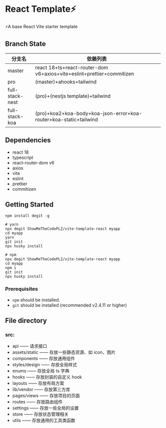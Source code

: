 # React Template⚡️

⚡️A base React Vite starter template

## Branch State

| 分支名          | 依赖列表                                                              |
| --------------- | --------------------------------------------------------------------- |
| master          | react 18+ts+react-router-dom v6+axios+vite+eslint+prettier+commitizen |
| pro             | (master)+ahooks+tailwind                                              |
| full-stack-nest | (pro)+(nestjs template)+tailwind                                      |
| full-stack-koa  | (pro)+koa2+koa-body+koa-json-error+koa-router+koa-static+tailwind     |

## Dependencies

- react 18
- typescript
- react-router-dom v6
- axios
- vite
- eslint
- prettier
- commitizen

## Getting Started

```shell
npm install degit -g

# yarn
npx degit ShowMeTheCodePLZ/vite-template-react myapp
cd myapp
yarn
git init
npx husky install

# npm
npx degit ShowMeTheCodePLZ/vite-template-react myapp
cd myapp
npm i
git init
npx husky install

```

### Prerequisites

- `npm` should be installed.
- `git` should be installed (recommended v2.4.11 or higher)

## File directory

### src:

- api —— 请求接口
- assets/static —— 存放一些静态资源、如 icon、图片
- components —— 存放通用组件
- styles/design —— 存放全局样式
- enums —— 存放全局 ts 字典
- hooks —— 存放封装的自定义 hook
- layouts —— 存放布局方案
- lib/vendor —— 存放第三方库
- pages/views —— 存放项目的页面
- routes —— 存放路由组件
- settings —— 存放一些全局的设置
- store —— 存放状态管理相关
- utils —— 存放通用的工具类函数

